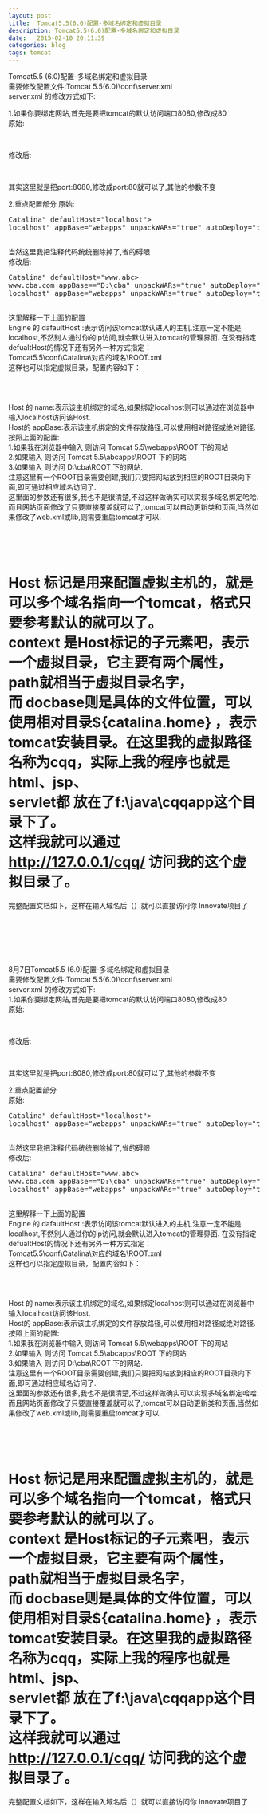 ```yaml
---
layout: post
title:  Tomcat5.5(6.0)配置-多域名绑定和虚拟目录
description: Tomcat5.5(6.0)配置-多域名绑定和虚拟目录
date:   2015-02-10 20:11:39
categories: blog
tags: tomcat 
---
```

Tomcat5.5 (6.0)配置-多域名绑定和虚拟目录  
需要修改配置文件:Tomcat 5.5(6.0)\conf\server.xml  
server.xml 的修改方式如下:  

1.如果你要绑定网站,首先是要把tomcat的默认访问端口8080,修改成80  
原始:
<pre>
<Connector port="8080" maxHttpHeaderSize="8192" maxThreads="150" minSpareThreads="25" maxSpareThreads="75" enableLookups="false" redirectPort="8443" acceptCount="100" connectionTimeout="20000" disableUploadTimeout="true" />
</pre>
修改后:
<pre>
<Connector port="80" maxHttpHeaderSize="8192" maxThreads="150" minSpareThreads="25" maxSpareThreads="75" enableLookups="false" redirectPort="8443" acceptCount="100" connectionTimeout="20000" disableUploadTimeout="true" />
</pre>
其实这里就是把port:8080,修改成port:80就可以了,其他的参数不变  

2.重点配置部分
原始:  
<pre>
<Engine >Catalina" defaultHost="localhost">
<Host >localhost" appBase="webapps" unpackWARs="true" autoDeploy="true" xmlValidation="false" xmlNamespaceAware="false" />
</Engine>
</pre>

当然这里我把注释代码统统删除掉了,省的碍眼  
修改后:  
<pre>
<Engine >Catalina" defaultHost="www.abc>
<Host appBase=="abcapps" unpackWARs="true" autoDeploy="true" xmlValidation="false" xmlNamespaceAware="false"
<Host >www.cba.com appBase=="D:\cba" unpackWARs="true" autoDeploy="true" xmlValidation="false" xmlNamespaceAware="false" />
<Host >localhost" appBase="webapps" unpackWARs="true" autoDeploy="true" xmlValidation="false" xmlNamespaceAware="false" />
</Engine>
</pre>

这里解释一下上面的配置  
Engine 的 dafaultHost :表示访问该tomcat默认进入的主机,注意一定不能是localhost,不然别人通过你的ip访问,就会默认进入tomcat的管理界面.   在没有指定defualtHost的情况下还有另外一种方式指定：  
Tomcat5.5\conf\Catalina\对应的域名\ROOT.xml  
这样也可以指定虚拟目录，配置内容如下：  
<pre>
<Context path="/" docBase="${catalina.home}/portal" debug="5" reloadable="true" crossContext="true">
</Context>
</pre>

Host 的 name:表示该主机绑定的域名,如果绑定localhost则可以通过在浏览器中输入localhost访问该Host.  
Host的 appBase:表示该主机绑定的文件存放路径,可以使用相对路径或绝对路径.  
按照上面的配置:  
1.如果我在浏览器中输入 则访问 Tomcat 5.5\webapps\ROOT 下的网站  
2.如果输入 则访问 Tomcat 5.5\abcapps\ROOT 下的网站  
3.如果输入 则访问 D:\cba\ROOT 下的网站.  
注意这里有一个ROOT目录需要创建,我们只要把网站放到相应的ROOT目录向下面,即可通过相应域名访问了.  
这里面的参数还有很多,我也不是很清楚,不过这样做确实可以实现多域名绑定哈哈.而且网站页面修改了只要直接覆盖就可以了,tomcat可以自动更新类和页面,当然如果修改了web.xml或lib,则需要重启tomcat才可以.  
<pre>
<Host appBase="webapps"
        unpackWARs="true" autoDeploy="true"
        xmlValidation="false" xmlNamespaceAware="false">
<Context path="/cqq" docBase="f:\java\cqqapp" debug="0" reloadable="true" crossContext="true"> 
   </Host>
</pre>
   
Host 标记是用来配置虚拟主机的，就是可以多个域名指向一个tomcat，格式只要参考默认的就可以了。   
context 是Host标记的子元素吧，表示一个虚拟目录，它主要有两个属性，path就相当于虚拟目录名字，   
而 docbase则是具体的文件位置，可以使用相对目录${catalina.home} ，表示tomcat安装目录。在这里我的虚拟路径名称为cqq，实际上我的程序也就是html、jsp、   
servlet都 放在了f:\java\cqqapp这个目录下了。   
这样我就可以通过 http://127.0.0.1/cqq/ 访问我的这个虚拟目录了。  
===========================================================================  
完整配置文档如下，这样在输入域名后（）就可以直接访问你 Innovate项目了  
<pre>
    <Engine defaultHost="www.ww.org.cn">
     <Host debug="0" appBase="webapps"
            unpackWARs="true" autoDeploy="true"
            xmlValidation="false" xmlNamespaceAware="false">
            <Context path="" docBase="D:\tomcat\webapps\Innovate" degug="0" reloadable="true"     crossContext="true"></Context>
      </Host>
    </Engine>
</pre>    
8月7日Tomcat5.5 (6.0)配置-多域名绑定和虚拟目录  
需要修改配置文件:Tomcat 5.5(6.0)\conf\server.xml  
server.xml 的修改方式如下:  
1.如果你要绑定网站,首先是要把tomcat的默认访问端口8080,修改成80  
原始:  
<pre>
<Connector port="8080" maxHttpHeaderSize="8192" maxThreads="150" minSpareThreads="25" maxSpareThreads="75" enableLookups="false" redirectPort="8443" acceptCount="100" connectionTimeout="20000" disableUploadTimeout="true" />
</pre>

修改后:  
<pre>
<Connector port="80" maxHttpHeaderSize="8192" maxThreads="150" minSpareThreads="25" maxSpareThreads="75" enableLookups="false" redirectPort="8443" acceptCount="100" connectionTimeout="20000" disableUploadTimeout="true" />
</pre>

其实这里就是把port:8080,修改成port:80就可以了,其他的参数不变  


2.重点配置部分  
原始:  
<pre>
<Engine >Catalina" defaultHost="localhost">
<Host >localhost" appBase="webapps" unpackWARs="true" autoDeploy="true" xmlValidation="false" xmlNamespaceAware="false" />
</Engine>
</pre>

当然这里我把注释代码统统删除掉了,省的碍眼  
修改后:  
<pre>
<Engine >Catalina" defaultHost="www.abc>
<Host appBase=="abcapps" unpackWARs="true" autoDeploy="true" xmlValidation="false" xmlNamespaceAware="false"
<Host >www.cba.com appBase=="D:\cba" unpackWARs="true" autoDeploy="true" xmlValidation="false" xmlNamespaceAware="false" />
<Host >localhost" appBase="webapps" unpackWARs="true" autoDeploy="true" xmlValidation="false" xmlNamespaceAware="false" />
</Engine>
</pre>

这里解释一下上面的配置  
Engine 的 dafaultHost :表示访问该tomcat默认进入的主机,注意一定不能是localhost,不然别人通过你的ip访问,就会默认进入tomcat的管理界面.   在没有指定defualtHost的情况下还有另外一种方式指定：  
Tomcat5.5\conf\Catalina\对应的域名\ROOT.xml  
这样也可以指定虚拟目录，配置内容如下：  
<pre>
<Context path="/" docBase="${catalina.home}/portal" debug="5" reloadable="true" crossContext="true">
</Context>
</pre>

Host 的 name:表示该主机绑定的域名,如果绑定localhost则可以通过在浏览器中输入localhost访问该Host.  
Host的 appBase:表示该主机绑定的文件存放路径,可以使用相对路径或绝对路径.  
按照上面的配置:  
1.如果我在浏览器中输入 则访问 Tomcat 5.5\webapps\ROOT 下的网站  
2.如果输入 则访问 Tomcat 5.5\abcapps\ROOT 下的网站  
3.如果输入 则访问 D:\cba\ROOT 下的网站.  
注意这里有一个ROOT目录需要创建,我们只要把网站放到相应的ROOT目录向下面,即可通过相应域名访问了.  
这里面的参数还有很多,我也不是很清楚,不过这样做确实可以实现多域名绑定哈哈.而且网站页面修改了只要直接覆盖就可以了,tomcat可以自动更新类和页面,当然如果修改了web.xml或lib,则需要重启tomcat才可以.  
<pre>
<Host appBase="webapps"
        unpackWARs="true" autoDeploy="true"
        xmlValidation="false" xmlNamespaceAware="false">
<Context path="/cqq" docBase="f:\java\cqqapp" debug="0" reloadable="true" crossContext="true"> 
   </Host>
</pre>
   
Host 标记是用来配置虚拟主机的，就是可以多个域名指向一个tomcat，格式只要参考默认的就可以了。   
context 是Host标记的子元素吧，表示一个虚拟目录，它主要有两个属性，path就相当于虚拟目录名字，   
而 docbase则是具体的文件位置，可以使用相对目录${catalina.home} ，表示tomcat安装目录。在这里我的虚拟路径名称为cqq，实际上我的程序也就是html、jsp、   
servlet都 放在了f:\java\cqqapp这个目录下了。   
这样我就可以通过 http://127.0.0.1/cqq/ 访问我的这个虚拟目录了。  
===========================================================================  
完整配置文档如下，这样在输入域名后（）就可以直接访问你 Innovate项目了  
</pre>
    <Engine defaultHost="www.ww.org.cn">
     <Host debug="0" appBase="webapps"
            unpackWARs="true" autoDeploy="true"
            xmlValidation="false" xmlNamespaceAware="false">
            <Context path="" docBase="D:\tomcat\webapps\Innovate" degug="0" reloadable="true"     crossContext="true"></Context>
      </Host>
    </Engine>
</pre>    